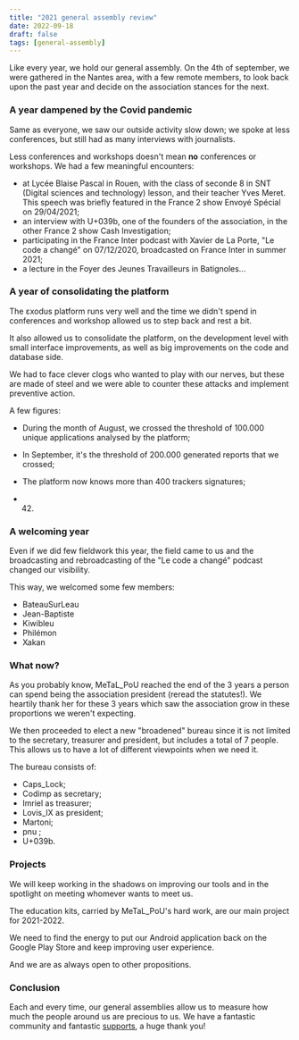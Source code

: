 ```yaml
---
title: "2021 general assembly review"
date: 2022-09-18
draft: false
tags: [general-assembly]
---
```


Like every year, we hold our general assembly. On the 4th of september, we were gathered in the Nantes area, with a few remote members, to look back upon the past year and decide on the association stances for the next.

### A year dampened by the Covid pandemic

Same as everyone, we saw our outside activity slow down; we spoke at less conferences, but still had as many interviews with journalists.

Less conferences and workshops doesn't mean **no** conferences or workshops. We had a few meaningful encounters:

- at Lycée Blaise Pascal in Rouen, with the class of seconde 8 in SNT (Digital sciences and technology) lesson, and their teacher Yves Meret. This speech was briefly featured in the France 2 show Envoyé Spécial on 29/04/2021;
- an interview with U+039b, one of the founders of the association, in the other France 2 show Cash Investigation;
- participating in the France Inter podcast with Xavier de La Porte, "Le code a changé" on 07/12/2020, broadcasted on France Inter in summer 2021;
- a lecture in the Foyer des Jeunes Travailleurs in Batignoles...

### A year of consolidating the platform
The εxodus platform runs very well and the time we didn't spend in conferences and workshop allowed us to step back and rest a bit. 

It also allowed us to consolidate the platform, on the development level with small interface improvements, as well as big improvements on the code and database side.

We had to face clever clogs who wanted to play with our nerves, but these are made of steel and we were able to counter these attacks and implement preventive action.

A few figures:

- During the month of August, we crossed the threshold of 100.000 unique applications analysed by the platform;
- In September, it's the threshold of 200.000 generated reports that we crossed;
- The platform now knows more than 400 trackers signatures;

- 42.

### A welcoming year

Even if we did few fieldwork this year, the field came to us and the broadcasting and rebroadcasting of the "Le code a changé" podcast changed our visibility.

This way, we welcomed some few members:

- BateauSurLeau
- Jean-Baptiste
- Kiwibleu
- Philémon
- Xakan

### What now?

As you probably know, MeTaL_PoU reached the end of the 3 years a person can spend being the association president (reread the statutes!). We heartily thank her for these 3 years which saw the association grow in these proportions we weren't expecting.

We then proceeded to elect a new "broadened" bureau since it is not limited to the secretary, treasurer and president, but includes a total of 7 people. This allows us to have a lot of different viewpoints when we need it.

The bureau consists of:

- Caps_Lock;
- Codimp as secretary;
- Imriel as treasurer;
- Lovis_IX as president;
- Martoni;
- pnu ;
- U+039b.

### Projects

We will keep working in the shadows on improving our tools and in the spotlight on meeting whomever wants to meet us.

The education kits, carried by MeTaL_PoU's hard work, are our main project for 2021-2022.

We need to find the energy to put our Android application back on the Google Play Store and keep improving user experience.

And we are as always open to other propositions.

### Conclusion

Each and every time, our general assemblies allow us to measure how much the people around us are precious to us. We have a fantastic community and fantastic [supports](/en/page/supporters/), a huge thank you!  
